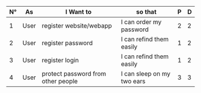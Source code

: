 | N° |  As  |        I Want to                   | so that                    | P | D |
|----|------|------------------------------------|----------------------------|---|---|
|  1 | User | register website/webapp            | I can order my password    | 2 | 2 |
|  2 | User | register password                  | I can refind them easily   | 1 | 2 |
|  3 | User | register login                     | I can refind them easily   | 1 | 2 |
|  4 | User | protect password from other people | I can sleep on my two ears | 3 | 3 |